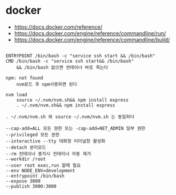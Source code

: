 # docker

- https://docs.docker.com/reference/
- https://docs.docker.com/engine/reference/commandline/run/
- https://docs.docker.com/engine/reference/commandline/build/

```text

ENTRYPOINT /bin/bash -c "service ssh start && /bin/bash"
CMD /bin/bash -c "service ssh start&& /bin/bash"
	&& /bin/bash 없으면 컨테이너 바로 죽는다

npm: not found
    nvm로드 후 npm사용하면 된다

nvm load
    source ~/.nvm/nvm.sh&& npm install express
    . ~/.nvm/nvm.sh&& npm install express

. ~/.nvm/nvm.sh 와 source ~/.nvm/nvm.sh 는 동일하다
```

```text
--cap-add=ALL 모든 권한 또는 -cap-add=NET_ADMIN 일부 권한
--privileged 모든 권한
--interactive --tty 대화형 터미널창 활성화
--detach 분리모드
--rm 컨테이너 중지시 컨테이너 자동 제거
--workdir /root
--user root exec,run 할때 필요
--env NODE_ENV=development
--entrypoint /bin/bash
--expose 3000
--publish 3000:3000
```